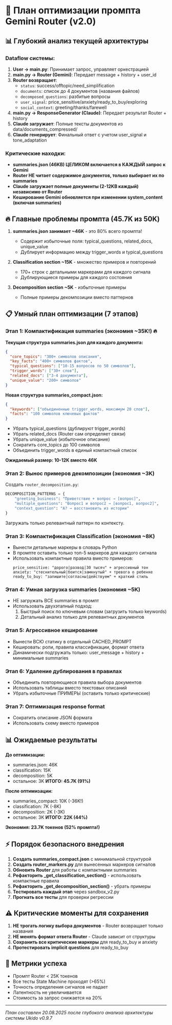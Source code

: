 # 🎯 План оптимизации промпта Gemini Router (v2.0)

## 📊 Глубокий анализ текущей архитектуры

### Dataflow системы:
1. **User → main.py**: Принимает запрос, управляет оркестрацией
2. **main.py → Router (Gemini)**: Передает message + history + user_id
3. **Router возвращает**:
   - `status`: success/offtopic/need_simplification
   - `documents`: список до 4 документов (названия файлов)
   - `decomposed_questions`: разбитые вопросы
   - `user_signal`: price_sensitive/anxiety/ready_to_buy/exploring
   - `social_context`: greeting/thanks/farewell
4. **main.py → ResponseGenerator (Claude)**: Передает результат Router + history
5. **Claude загружает**: Полные тексты документов из data/documents_compressed/
6. **Claude генерирует**: Финальный ответ с учетом user_signal и tone_adaptation

### Критические находки:
- **summaries.json (46KB) ЦЕЛИКОМ включается в КАЖДЫЙ запрос к Gemini**
- **Router НЕ читает содержимое документов, только выбирает их по summaries**
- **Claude загружает полные документы (2-12KB каждый) независимо от Router**
- **Кеширование Gemini обновляется при изменении system_content (включая summaries)**

## 🔥 Главные проблемы промпта (45.7K из 50K)

1. **summaries.json занимает ~46K** - это 80% всего промпта!
   - Содержит избыточные поля: typical_questions, related_docs, unique_value
   - Дублирует информацию между trigger_words и typical_questions
   
2. **Classification section ~15K** - множество примеров и повторений
   - 170+ строк с детальными маркерами для каждого сигнала
   - Дублирующиеся примеры для каждого состояния
   
3. **Decomposition section ~5K** - избыточные примеры
   - Полные примеры декомпозиции вместо паттернов

## 📋 Умный план оптимизации (7 этапов)

### Этап 1: Компактификация summaries (экономия ~35K!) 🔥
**Текущая структура summaries.json для каждого документа:**
```json
{
  "core_topics": "300+ символов описания",
  "key_facts": "400+ символов фактов",
  "typical_questions": ["10-15 вопросов по 50 символов"],
  "trigger_words": ["30+ слов"],
  "related_docs": ["3-4 документа"],
  "unique_value": "200+ символов"
}
```

**Новая структура summaries_compact.json:**
```json
{
  "keywords": ["объединенные trigger_words, максимум 20 слов"],
  "facts": "100 символов ключевых фактов"
}
```
- Убрать typical_questions (дублируют trigger_words)
- Убрать related_docs (Router сам определяет связи)
- Убрать unique_value (избыточное описание)
- Сократить core_topics до 100 символов
- Объединить trigger_words в единый компактный список

**Ожидаемый размер: 10-12K вместо 46K**

### Этап 2: Вынос примеров декомпозиции (экономия ~3K)
Создать `router_decomposition.py`:
```python
DECOMPOSITION_PATTERNS = {
    "greeting_business": "Приветствие + вопрос → [вопрос]",
    "multiple_questions": "Вопрос1 и вопрос2 → [вопрос1, вопрос2]",
    "context_question": "А? → восстановить из истории"
}
```
Загружать только релевантный паттерн по контексту.

### Этап 3: Компактификация Classification (экономия ~8K)
- Вынести детальные маркеры в словарь Python
- В промпте оставить только топ-5 маркеров для каждого сигнала
- Использовать компактные правила вместо примеров:
  ```
  price_sensitive: "дорого|развод|30 тысяч" + агрессивный тон
  anxiety: "стеснительный|боится|замкнутый" + тревога о ребенке
  ready_to_buy: "запишите|согласны|действуем" + краткий стиль
  ```

### Этап 4: Умная загрузка summaries (экономия ~5K)
- НЕ загружать ВСЕ summaries в промпт
- Использовать двухэтапный подход:
  1. Быстрый поиск по ключевым словам (загрузить только keywords)
  2. Детальный анализ только для релевантных документов

### Этап 5: Агрессивное кеширование
- Вынести ВСЮ статику в отдельный CACHED_PROMPT
- Кешировать: роли, правила классификации, формат ответа
- Динамически подгружать только: user_message + history + минимальные summaries

### Этап 6: Удаление дублирования в правилах
- Объединить повторяющиеся правила выбора документов
- Использовать таблицы вместо текстовых описаний
- Убрать избыточные ПРИМЕРЫ (оставить только критические)

### Этап 7: Оптимизация response format
- Сократить описание JSON формата
- Использовать схему вместо примеров

## 📊 Ожидаемые результаты

**До оптимизации:**
- summaries.json: 46K
- classification: 15K  
- decomposition: 5K
- остальное: 3K
**ИТОГО: 45.7K (91%)**

**После оптимизации:**
- summaries_compact: 10K (-36K!)
- classification: 7K (-8K)
- decomposition: 2K (-3K)
- остальное: 3K
**ИТОГО: 22K (44%)**

**Экономия: 23.7K токенов (52% промпта!)**

## ⚡ Порядок безопасного внедрения

1. **Создать summaries_compact.json** с минимальной структурой
2. **Создать router_markers.py** для вынесенных маркеров сигналов
3. **Обновить Router** для работы с компактными summaries
4. **Рефакторить _get_classification_section()** - использовать компактные правила
5. **Рефакторить _get_decomposition_section()** - убрать примеры
6. **Тестировать каждый этап** через sandbox_v2.py
7. **Прогнать все тесты** для проверки регрессии

## ⚠️ Критические моменты для сохранения

1. **НЕ трогать логику выбора документов** - Router возвращает только названия
2. **НЕ менять формат ответа Router** - Claude зависит от структуры
3. **Сохранить все критические маркеры** для ready_to_buy и anxiety
4. **Протестировать implicit questions** для ready_to_buy

## 🎯 Метрики успеха

- Промпт Router < 25K токенов
- Все тесты State Machine проходят (>65%)
- Точность определения сигналов не падает
- Латентность не увеличивается
- Стоимость за запрос снижается на 20%

---
*План составлен 20.08.2025 после глубокого анализа архитектуры системы Ukido v0.9.7*